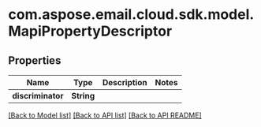 
# com.aspose.email.cloud.sdk.model.MapiPropertyDescriptor
## Properties
Name | Type | Description | Notes
------------ | ------------- | ------------- | -------------
**discriminator** | **String** |  | 




[[Back to Model list]](README.md#documentation-for-models) [[Back to API list]](README.md#documentation-for-api-endpoints) [[Back to API README]](README.md)

